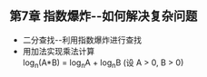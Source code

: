 ## 第7章 指数爆炸--如何解决复杂问题
- 二分查找--利用指数爆炸进行查找
- 用加法实现乘法计算  
	log<sub>n</sub>(A*B) = log<sub>n</sub>A + log<sub>n</sub>B (设 A > 0, B > 0)